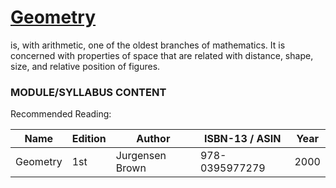 # [Geometry](https://en.wikipedia.org/wiki/Geometry) 
is, with arithmetic, one of the oldest branches of mathematics. It is concerned with properties of space that are related with distance,
shape, size, and relative position of figures.

### MODULE/SYLLABUS CONTENT

Recommended Reading:

| **Name** | **Edition** | **Author** | **ISBN-13** / **ASIN** | **Year** |
|---|---|---|---|---|
| Geometry | 1st | Jurgensen Brown | 978-0395977279 | 2000 |